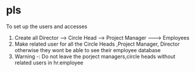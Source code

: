 # pls

To set up the users and accesses

1. Create all Director --> Circle Head --> Project Manager ---> Employees
2. Make related user for all the Circle Heads ,Project Manager, Director otherwise they wont be able to see their employee database
3. Warning -: Do not leave the porject managers,circle heads without related users in hr.employee